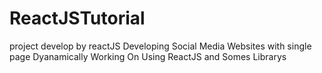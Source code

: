 # ReactJSTutorial
project develop by reactJS 
Developing Social Media Websites with single page Dyanamically Working On Using ReactJS
and Somes Librarys
